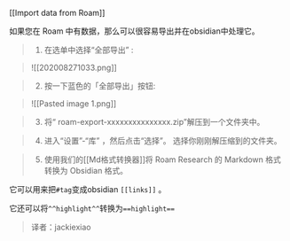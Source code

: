 [[Import data from Roam]]

如果您在 Roam 中有数据，那么可以很容易导出并在obsidian中处理它。

> 1. 在选单中选择“全部导出” :

> ![[202008271033.png]]

> 2. 按一下蓝色的「全部导出」按钮:

> ![[Pasted image 1.png]]


> 3. 将“ roam-export-xxxxxxxxxxxxxxx.zip”解压到一个文件夹中。


> 4. 进入“设置”-“库” ，然后点击“选择”。
> 选择你刚刚解压缩到的文件夹。


> 5. 使用我们的[[Md格式转换器]]将 Roam Research 的 Markdown 格式转换为 Obsidian 格式。

它可以用来把`#tag`变成obsidian `[[links]]` 。

它还可以将`^^highlight^^`转换为`==highlight==`

> 译者：jackiexiao